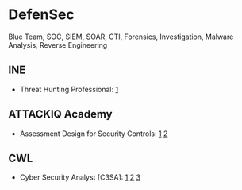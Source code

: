 # DefenSec
Blue Team, SOC, SIEM, SOAR, CTI, Forensics, Investigation, Malware Analysis, Reverse Engineering


## INE
+ Threat Hunting Professional: [1](https://my.ine.com/CyberSecurity/learning-paths/57ec9bc2-be17-4f51-91b9-7ed250be8596/threat-hunting-professional)
    

## ATTACKIQ Academy
+ Assessment Design for Security Controls: [1](https://www.academy.attackiq.com/lessons/welcome-and-what-you-will-learn-2) [2](https://www.academy.attackiq.com/certificate/6711?resource_id=4263&user_id=222965&type=course)


## CWL
+ Cyber Security Analyst [C3SA]: [1](https://cyberwarfare.live/product/cyber-security-analyst-c3sa/) [2](https://app.kajabi.com/certificates/be3a2597) [3](https://github.com/h4md153v63n/DefenSec/blob/main/1/01_C3SA.md)
  
         
    
 
 
